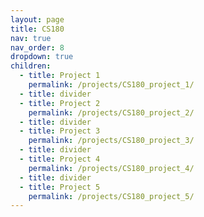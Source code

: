 ```yaml
---
layout: page
title: CS180
nav: true
nav_order: 8
dropdown: true
children:
  - title: Project 1
    permalink: /projects/CS180_project_1/
  - title: divider
  - title: Project 2
    permalink: /projects/CS180_project_2/
  - title: divider
  - title: Project 3
    permalink: /projects/CS180_project_3/
  - title: divider
  - title: Project 4
    permalink: /projects/CS180_project_4/
  - title: divider
  - title: Project 5
    permalink: /projects/CS180_project_5/
---
```


